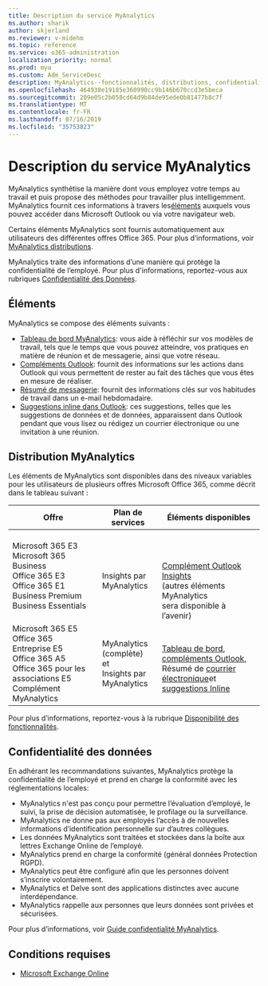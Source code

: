 ```yaml
---
title: Description du service MyAnalytics
ms.author: sharik
author: skjerland
ms.reviewer: v-midehm
ms.topic: reference
ms.service: o365-administration
localization_priority: normal
ms.prod: mya
ms.custom: Adm_ServiceDesc
description: MyAnalytics--fonctionnalités, distributions, confidentialité et conditions préalables
ms.openlocfilehash: 464938e19185e360990cc9b146b670ccd3e5beca
ms.sourcegitcommit: 209e05c2b058cd64d9b84de95ede0b81477b8c7f
ms.translationtype: MT
ms.contentlocale: fr-FR
ms.lasthandoff: 07/16/2019
ms.locfileid: "35753823"
---
```

# <a name="myanalytics-service-description"></a>Description du service MyAnalytics

MyAnalytics synthétise la manière dont vous employez votre temps au travail et puis propose des méthodes pour travailler plus intelligemment. MyAnalytics fournit ces informations à travers les[éléments](#elements) auxquels vous pouvez accéder dans Microsoft Outlook ou via votre navigateur web.

Certains éléments MyAnalytics sont fournis automatiquement aux utilisateurs des différentes offres Office 365. Pour plus d’informations, voir [MyAnalytics distributions](#myanalytics-distributions).  

MyAnalytics traite des informations d’une manière qui protège la confidentialité de l’employé. Pour plus d'informations, reportez-vous aux rubriques [ Confidentialité des Données](#data-privacy).

## <a name="elements"></a>Éléments

MyAnalytics se compose des éléments suivants :

* [Tableau de bord MyAnalytics](https://docs.microsoft.com/workplace-analytics/myanalytics/use/dashboard-2): vous aide à réfléchir sur vos modèles de travail, tels que le temps que vous pouvez atteindre, vos pratiques en matière de réunion et de messagerie, ainsi que votre réseau.
* [Compléments Outlook](https://docs.microsoft.com/workplace-analytics/myanalytics/use/add-in): fournit des informations sur les actions dans Outlook qui vous permettent de rester au fait des tâches que vous êtes en mesure de réaliser.
* [Résumé de messagerie](https://docs.microsoft.com/workplace-analytics/myanalytics/use/email-digest): fournit des informations clés sur vos habitudes de travail dans un e-mail hebdomadaire.
* [Suggestions inline dans Outlook](https://docs.microsoft.com/workplace-analytics/myanalytics/use/mya-notifications): ces suggestions, telles que les suggestions de données et de données, apparaissent dans Outlook pendant que vous lisez ou rédigez un courrier électronique ou une invitation à une réunion.

## <a name="myanalytics-distributions"></a>Distribution MyAnalytics

Les éléments de MyAnalytics sont disponibles dans des niveaux variables pour les utilisateurs de plusieurs offres Microsoft Office 365, comme décrit dans le tableau suivant :

| Offre | Plan de services | Éléments disponibles |
| --- | --- | ----- |
| Microsoft 365 E3</br>Microsoft 365 Business</br>Office 365 E3</br>Office 365 E1</br>Business Premium</br>Business Essentials |  <br>Insights par <br>MyAnalytics| </br></br></br>[Complément Outlook Insights](https://docs.microsoft.com/workplace-analytics/myanalytics/use/add-in) <br> (autres éléments MyAnalytics<br> sera disponible à l’avenir)|
| Microsoft 365 E5</br>Office 365 Entreprise E5</br>Office 365 A5</br>Office 365 pour les associations E5</br>Complément MyAnalytics | MyAnalytics (complète)<br>et<br>  Insights par MyAnalytics | </br>[Tableau de bord](https://docs.microsoft.com/workplace-analytics/myanalytics/use/dashboard-2), [compléments Outlook](https://docs.microsoft.com/workplace-analytics/myanalytics/use/add-in), Résumé de [courrier électronique](https://docs.microsoft.com/workplace-analytics/myanalytics/use/email-digest-2)et [suggestions Inline](https://docs.microsoft.com/workplace-analytics/myanalytics/use/mya-notifications) |

Pour plus d’informations, reportez-vous à la rubrique [Disponibilité des fonctionnalités](https://docs.microsoft.com/workplace-analytics/myanalytics/overview/plans-environments).

## <a name="data-privacy"></a>Confidentialité des données

En adhérant les recommandations suivantes, MyAnalytics protège la confidentialité de l’employé et prend en charge la conformité avec les réglementations locales:

* MyAnalytics n'est pas conçu pour permettre l’évaluation d’employé, le suivi, la prise de décision automatisée, le profilage ou la surveillance.
* MyAnalytics ne donne pas aux employés l’accès à de nouvelles informations d’identification personnelle sur d’autres collègues.
* Les données MyAnalytics sont traitées et stockées dans la boîte aux lettres Exchange Online de l’employé.
* MyAnalytics prend en charge la conformité (général données Protection RGPD).
* MyAnalytics peut être configuré afin que les personnes doivent s’inscrire volontairement.
* MyAnalytics et Delve sont des applications distinctes avec aucune interdépendance.
* MyAnalytics rappelle aux personnes que leurs données sont privées et sécurisées.

Pour plus d’informations, voir [Guide confidentialité MyAnalytics](https://docs.microsoft.com/workplace-analytics/myanalytics/overview/privacy-guide).

## <a name="prerequisites"></a>Conditions requises

* [Microsoft Exchange Online](https://docs.microsoft.com/office365/servicedescriptions/exchange-online-service-description/exchange-online-service-description)

